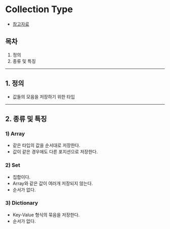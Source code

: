 # Collection Type
- [참고자료](https://docs.swift.org/swift-book/LanguageGuide/CollectionTypes.html)

## 목차
1. 정의
2. 종류 및 특징

---

## 1. 정의
- 값들의 모음을 저장하기 위한 타입

---

## 2. 종류 및 특징
### 1) Array
- 같은 타입의 값을 순서대로 저장한다.
- 값이 같은 경우에도 다른 포지션으로 저장한다.

### 2) Set
- 집합이다.
- Array와 같은 값이 여러개 저장되지 않는다.
- 순서가 없다.

### 3) Dictionary
- Key-Value 형식의 묶음을 저장한다.
- 순서가 없다.